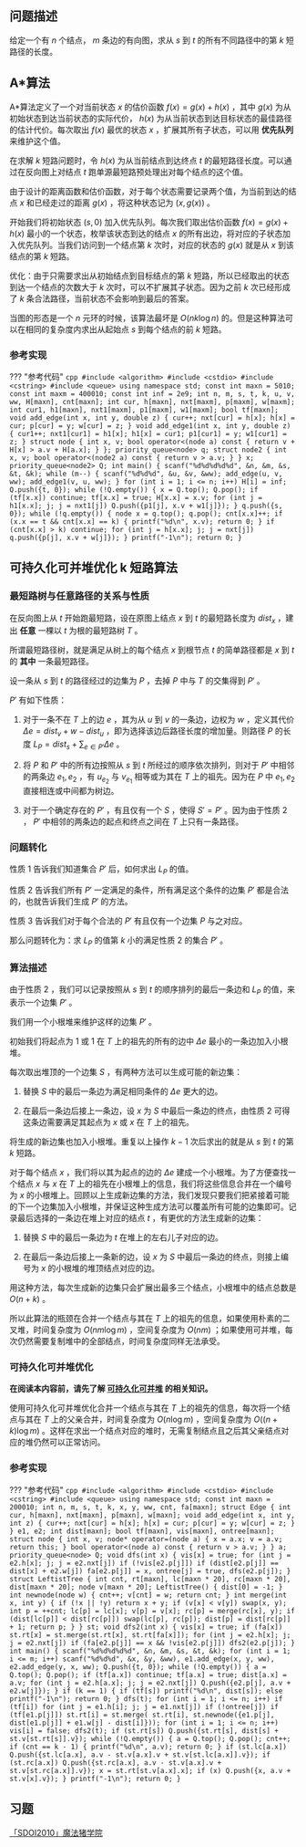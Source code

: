 ## 问题描述

给定一个有 $n$ 个结点， $m$ 条边的有向图，求从 $s$ 到 $t$ 的所有不同路径中的第 $k$ 短路径的长度。

## A\*算法

A\*算法定义了一个对当前状态 $x$ 的估价函数 $f(x)=g(x)+h(x)$ ，其中 $g(x)$ 为从初始状态到达当前状态的实际代价， $h(x)$ 为从当前状态到达目标状态的最佳路径的估计代价。每次取出 $f(x)$ 最优的状态 $x$ ，扩展其所有子状态，可以用 **优先队列** 来维护这个值。

在求解 $k$ 短路问题时，令 $h(x)$ 为从当前结点到达终点 $t$ 的最短路径长度。可以通过在反向图上对结点 $t$ 跑单源最短路预处理出对每个结点的这个值。

由于设计的距离函数和估价函数，对于每个状态需要记录两个值，为当前到达的结点 $x$ 和已经走过的距离 $g(x)$ ，将这种状态记为 $(x,g(x))$ 。

开始我们将初始状态 $(s,0)$ 加入优先队列。每次我们取出估价函数 $f(x)=g(x)+h(x)$ 最小的一个状态，枚举该状态到达的结点 $x$ 的所有出边，将对应的子状态加入优先队列。当我们访问到一个结点第 $k$ 次时，对应的状态的 $g(x)$ 就是从 $x$ 到该结点的第 $k$ 短路。

优化：由于只需要求出从初始结点到目标结点的第 $k$ 短路，所以已经取出的状态到达一个结点的次数大于 $k$ 次时，可以不扩展其子状态。因为之前 $k$ 次已经形成了 $k$ 条合法路径，当前状态不会影响到最后的答案。

当图的形态是一个 $n$ 元环的时候，该算法最坏是 $O(nk\log n)$ 的。但是这种算法可以在相同的复杂度内求出从起始点 $s$ 到每个结点的前 $k$ 短路。

### 参考实现

??? "参考代码"
    ```cpp
    #include <algorithm>
    #include <cstdio>
    #include <cstring>
    #include <queue>
    using namespace std;
    const int maxn = 5010;
    const int maxm = 400010;
    const int inf = 2e9;
    int n, m, s, t, k, u, v, ww, H[maxn], cnt[maxn];
    int cur, h[maxn], nxt[maxm], p[maxm], w[maxm];
    int cur1, h1[maxn], nxt1[maxm], p1[maxm], w1[maxm];
    bool tf[maxn];
    void add_edge(int x, int y, double z) {
      cur++;
      nxt[cur] = h[x];
      h[x] = cur;
      p[cur] = y;
      w[cur] = z;
    }
    void add_edge1(int x, int y, double z) {
      cur1++;
      nxt1[cur1] = h1[x];
      h1[x] = cur1;
      p1[cur1] = y;
      w1[cur1] = z;
    }
    struct node {
      int x, v;
      bool operator<(node a) const { return v + H[x] > a.v + H[a.x]; }
    };
    priority_queue<node> q;
    struct node2 {
      int x, v;
      bool operator<(node2 a) const { return v > a.v; }
    } x;
    priority_queue<node2> Q;
    int main() {
      scanf("%d%d%d%d%d", &n, &m, &s, &t, &k);
      while (m--) {
        scanf("%d%d%d", &u, &v, &ww);
        add_edge(u, v, ww);
        add_edge1(v, u, ww);
      }
      for (int i = 1; i <= n; i++) H[i] = inf;
      Q.push({t, 0});
      while (!Q.empty()) {
        x = Q.top();
        Q.pop();
        if (tf[x.x]) continue;
        tf[x.x] = true;
        H[x.x] = x.v;
        for (int j = h1[x.x]; j; j = nxt1[j]) Q.push({p1[j], x.v + w1[j]});
      }
      q.push({s, 0});
      while (!q.empty()) {
        node x = q.top();
        q.pop();
        cnt[x.x]++;
        if (x.x == t && cnt[x.x] == k) {
          printf("%d\n", x.v);
          return 0;
        }
        if (cnt[x.x] > k) continue;
        for (int j = h[x.x]; j; j = nxt[j]) q.push({p[j], x.v + w[j]});
      }
      printf("-1\n");
      return 0;
    }
    ```

## 可持久化可并堆优化 k 短路算法

### 最短路树与任意路径的关系与性质

在反向图上从 $t$ 开始跑最短路，设在原图上结点 $x$ 到 $t$ 的最短路长度为 $dist_x$ ，建出 **任意** 一棵以 $t$ 为根的最短路树 $T$ 。

所谓最短路径树，就是满足从树上的每个结点 $x$ 到根节点 $t$ 的简单路径都是 $x$ 到 $t$ 的 **其中** 一条最短路径。

设一条从 $s$ 到 $t$ 的路径经过的边集为 $P$ ，去掉 $P$ 中与 $T$ 的交集得到 $P'$ 。

 $P'$ 有如下性质：

1.  对于一条不在 $T$ 上的边 $e$ ，其为从 $u$ 到 $v$ 的一条边，边权为 $w$ ，定义其代价 $\Delta e=dist_v+w-dist_u$ ，即为选择该边后路径长度的增加量。则路径 $P$ 的长度 $L_P=dist_s+\sum_{e\in P'} \Delta e$ 。

2.  将 $P$ 和 $P'$ 中的所有边按照从 $s$ 到 $t$ 所经过的顺序依次排列，则对于 $P'$ 中相邻的两条边 $e_1,e_2$ ，有 $u_{e_2}$ 与 $v_{e_1}$ 相等或为其在 $T$ 上的祖先。因为在 $P$ 中 $e_1,e_2$ 直接相连或中间都为树边。

3.  对于一个确定存在的 $P'$ ，有且仅有一个 $S$ ，使得 $S'=P'$ 。因为由于性质 $2$ ， $P'$ 中相邻的两条边的起点和终点之间在 $T$ 上只有一条路径。

### 问题转化

性质 $1$ 告诉我们知道集合 $P'$ 后，如何求出 $L_P$ 的值。

性质 $2$ 告诉我们所有 $P'$ 一定满足的条件，所有满足这个条件的边集 $P'$ 都是合法的，也就告诉我们生成 $P'$ 的方法。

性质 $3$ 告诉我们对于每个合法的 $P'$ 有且仅有一个边集 $P$ 与之对应。

那么问题转化为：求 $L_P$ 的值第 $k$ 小的满足性质 $2$ 的集合 $P'$ 。

### 算法描述

由于性质 $2$ ，我们可以记录按照从 $s$ 到 $t$ 的顺序排列的最后一条边和 $L_P$ 的值，来表示一个边集 $P'$ 。

我们用一个小根堆来维护这样的边集 $P'$ 。

初始我们将起点为 $1$ 或 $1$ 在 $T$ 上的祖先的所有的边中 $\Delta e$ 最小的一条边加入小根堆。

每次取出堆顶的一个边集 $S$ ，有两种方法可以生成可能的新边集：

1.  替换 $S$ 中的最后一条边为满足相同条件的 $\Delta e$ 更大的边。

2.  在最后一条边后接上一条边，设 $x$ 为 $S$ 中最后一条边的终点，由性质 $2$ 可得这条边需要满足其起点为 $x$ 或 $x$ 在 $T$ 上的祖先。

将生成的新边集也加入小根堆。重复以上操作 $k-1$ 次后求出的就是从 $s$ 到 $t$ 的第 $k$ 短路。

对于每个结点 $x$ ，我们将以其为起点的边的 $\Delta e$ 建成一个小根堆。为了方便查找一个结点 $x$ 与 $x$ 在 $T$ 上的祖先在小根堆上的信息，我们将这些信息合并在一个编号为 $x$ 的小根堆上。回顾以上生成新边集的方法，我们发现只要我们把紧接着可能的下一个边集加入小根堆，并保证这种生成方法可以覆盖所有可能的边集即可。记录最后选择的一条边在堆上对应的结点 $t$ ，有更优的方法生成新的边集：

1.  替换 $S$ 中的最后一条边为 $t$ 在堆上的左右儿子对应的边。

2.  在最后一条边后接上一条新的边，设 $x$ 为 $S$ 中最后一条边的终点，则接上编号为 $x$ 的小根堆的堆顶结点对应的边。

用这种方法，每次生成新的边集只会扩展出最多三个结点，小根堆中的结点总数是 $O(n+k)$ 。

所以此算法的瓶颈在合并一个结点与其在 $T$ 上的祖先的信息，如果使用朴素的二叉堆，时间复杂度为 $O(nm\log m)$ ，空间复杂度为 $O(nm)$ ；如果使用可并堆，每次仍然需要复制堆中的全部结点，时间复杂度同样无法承受。

### 可持久化可并堆优化

 **在阅读本内容前，请先了解 [可持久化可并堆](../ds/persistent-heap.md) 的相关知识。** 

使用可持久化可并堆优化合并一个结点与其在 $T$ 上的祖先的信息，每次将一个结点与其在 $T$ 上的父亲合并，时间复杂度为 $O(n\log m)$ ，空间复杂度为 $O((n+k)\log m)$ 。这样在求出一个结点对应的堆时，无需复制结点且之后其父亲结点对应的堆仍然可以正常访问。

### 参考实现

??? "参考代码"
    ```cpp
    #include <algorithm>
    #include <cstdio>
    #include <cstring>
    #include <queue>
    using namespace std;
    const int maxn = 200010;
    int n, m, s, t, k, x, y, ww, cnt, fa[maxn];
    struct Edge {
      int cur, h[maxn], nxt[maxn], p[maxn], w[maxn];
      void add_edge(int x, int y, int z) {
        cur++;
        nxt[cur] = h[x];
        h[x] = cur;
        p[cur] = y;
        w[cur] = z;
      }
    } e1, e2;
    int dist[maxn];
    bool tf[maxn], vis[maxn], ontree[maxn];
    struct node {
      int x, v;
      node* operator=(node a) {
        x = a.x;
        v = a.v;
        return this;
      }
      bool operator<(node a) const { return v > a.v; }
    } a;
    priority_queue<node> Q;
    void dfs(int x) {
      vis[x] = true;
      for (int j = e2.h[x]; j; j = e2.nxt[j])
        if (!vis[e2.p[j]])
          if (dist[e2.p[j]] == dist[x] + e2.w[j])
            fa[e2.p[j]] = x, ontree[j] = true, dfs(e2.p[j]);
    }
    struct LeftistTree {
      int cnt, rt[maxn], lc[maxn * 20], rc[maxn * 20], dist[maxn * 20];
      node v[maxn * 20];
      LeftistTree() { dist[0] = -1; }
      int newnode(node w) {
        cnt++;
        v[cnt] = w;
        return cnt;
      }
      int merge(int x, int y) {
        if (!x || !y) return x + y;
        if (v[x] < v[y]) swap(x, y);
        int p = ++cnt;
        lc[p] = lc[x];
        v[p] = v[x];
        rc[p] = merge(rc[x], y);
        if (dist[lc[p]] < dist[rc[p]]) swap(lc[p], rc[p]);
        dist[p] = dist[rc[p]] + 1;
        return p;
      }
    } st;
    void dfs2(int x) {
      vis[x] = true;
      if (fa[x]) st.rt[x] = st.merge(st.rt[x], st.rt[fa[x]]);
      for (int j = e2.h[x]; j; j = e2.nxt[j])
        if (fa[e2.p[j]] == x && !vis[e2.p[j]]) dfs2(e2.p[j]);
    }
    int main() {
      scanf("%d%d%d%d%d", &n, &m, &s, &t, &k);
      for (int i = 1; i <= m; i++)
        scanf("%d%d%d", &x, &y, &ww), e1.add_edge(x, y, ww), e2.add_edge(y, x, ww);
      Q.push({t, 0});
      while (!Q.empty()) {
        a = Q.top();
        Q.pop();
        if (tf[a.x]) continue;
        tf[a.x] = true;
        dist[a.x] = a.v;
        for (int j = e2.h[a.x]; j; j = e2.nxt[j]) Q.push({e2.p[j], a.v + e2.w[j]});
      }
      if (k == 1) {
        if (tf[s])
          printf("%d\n", dist[s]);
        else
          printf("-1\n");
        return 0;
      }
      dfs(t);
      for (int i = 1; i <= n; i++)
        if (tf[i])
          for (int j = e1.h[i]; j; j = e1.nxt[j])
            if (!ontree[j])
              if (tf[e1.p[j]])
                st.rt[i] = st.merge(
                    st.rt[i],
                    st.newnode({e1.p[j], dist[e1.p[j]] + e1.w[j] - dist[i]}));
      for (int i = 1; i <= n; i++) vis[i] = false;
      dfs2(t);
      if (st.rt[s]) Q.push({st.rt[s], dist[s] + st.v[st.rt[s]].v});
      while (!Q.empty()) {
        a = Q.top();
        Q.pop();
        cnt++;
        if (cnt == k - 1) {
          printf("%d\n", a.v);
          return 0;
        }
        if (st.lc[a.x])
          Q.push({st.lc[a.x], a.v - st.v[a.x].v + st.v[st.lc[a.x]].v});
        if (st.rc[a.x])
          Q.push({st.rc[a.x], a.v - st.v[a.x].v + st.v[st.rc[a.x]].v});
        x = st.rt[st.v[a.x].x];
        if (x) Q.push({x, a.v + st.v[x].v});
      }
      printf("-1\n");
      return 0;
    }
    ```

## 习题

 [「SDOI2010」魔法猪学院](https://www.luogu.org/problemnew/show/P2483) 
